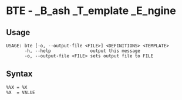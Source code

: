 BTE - _B_ash _T_emplate _E_ngine
===
Usage
-----
```
USAGE: bte [-o, --output-file <FILE>] <DEFINITIONS> <TEMPLATE>
       -h, --help               output this message
       -o, --output-file <FILE> sets output file to FILE
```
Syntax
------
```
%%X = %X
%X  = VALUE
```

